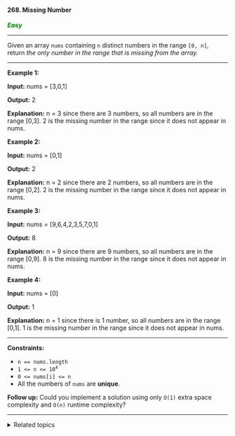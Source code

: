 #### 268. Missing Number

<span style="color:green">***Easy***</span>
___

Given an array `nums` containing `n` distinct numbers in the range `[0, n]`, return _the only number in the range that is missing from the array._
___

**Example 1:**

**Input:** nums = [3,0,1]

**Output:** 2

**Explanation:** n = 3 since there are 3 numbers, so all numbers are in the range [0,3]. 2 is the missing number in the range since it does not appear in nums. 

**Example 2:**

**Input:** nums = [0,1]

**Output:** 2

**Explanation:** n = 2 since there are 2 numbers, so all numbers are in the range [0,2]. 2 is the missing number in the range since it does not appear in nums. 

**Example 3:**

**Input:** nums = [9,6,4,2,3,5,7,0,1]

**Output:** 8

**Explanation:** n = 9 since there are 9 numbers, so all numbers are in the range [0,9]. 8 is the missing number in the range since it does not appear in nums. 

**Example 4:**

**Input:** nums = [0]

**Output:** 1

**Explanation:** n = 1 since there is 1 number, so all numbers are in the range [0,1]. 1 is the missing number in the range since it does not appear in nums. 
___

**Constraints:**

*   `n == nums.length`
*   <code>1 <= n <= 10<sup>4</sup></code>
*   `0 <= nums[i] <= n`
*   All the numbers of `nums` are **unique**.

**Follow up:** Could you implement a solution using only `O(1)` extra space complexity and `O(n)` runtime complexity?
___

<details><summary>Related topics</summary>

[#Array](https://leetcode.com/tag/array/)
[#Hash Table](https://leetcode.com/tag/hash-table/)
[#Math](https://leetcode.com/tag/math/)
[Binary Search](https://leetcode.com/tag/binary-search/)
[#Bit Manipulation](https://leetcode.com/tag/bit-manipulation/)
[#Sorting](https://leetcode.com/tag/sorting/)

</details>

